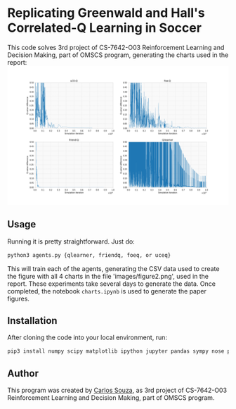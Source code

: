 # Replicating Greenwald and Hall's Correlated-Q Learning in Soccer
This code solves 3rd project of CS-7642-O03 Reinforcement Learning and Decision Making, part of OMSCS program, generating the charts used in the report:
![Image](paper/images/figure2.png)

## Usage
Running it is pretty straightforward. Just do:
```bash
python3 agents.py {qlearner, friendq, foeq, or uceq}
```
This will train each of the agents, generating the CSV data used to create the figure with all 4 charts in the file 'images/figure2.png', used in the
report. These experiments take several days to generate the data. Once completed, the notebook `charts.ipynb` is used to generate the paper figures.

## Installation
After cloning the code into your local environment, run:
```bash
pip3 install numpy scipy matplotlib ipython jupyter pandas sympy nose pulp
```

## Author
This program was created by [Carlos Souza](mailto:souza@gatech.edu), as 3rd project of CS-7642-O03 Reinforcement Learning and Decision Making, part of OMSCS program.
